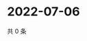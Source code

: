 # 2022-07-06

共 0 条

<!-- BEGIN WEIBO -->
<!-- 最后更新时间 Wed Jul 06 2022 23:18:45 GMT+0800 (China Standard Time) -->

<!-- END WEIBO -->
